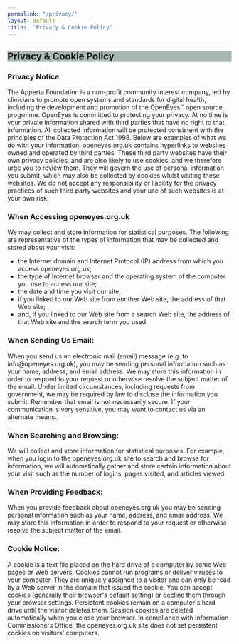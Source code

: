 ```yaml
---
permalink: "/privacy/"
layout: default
title:  "Privacy & Cookie Policy"
---
```


<section style="background-color:#a9b9b2" id="about">
      <div class="container text-center">
        <h2 class="mb-4">Privacy & Cookie Policy</h2>
       </div> 
</section>

<section id="privacy">
      <div class="container">
        <div class="row">
          <div class="col-lg-12">
		  
          
<h3>Privacy Notice</h3>

<p>The Apperta Foundation is a non-profit community interest company, led by clinicians to promote open systems and standards for digital health, including the development and promotion of the OpenEyes™ open source progrmme. OpenEyes is committed to protecting your privacy. At no time is your private information shared with third parties that have no right to that information. All collected information will be protected consistent with the principles of the Data Protection Act 1998. Below are examples of what we do with your information. openeyes.org.uk contains hyperlinks to websites owned and operated by third parties. These third party websites have their own privacy policies, and are also likely to use cookies, and we therefore urge you to review them. They will govern the use of personal information you submit, which may also be collected by cookies whilst visiting these websites. We do not accept any responsibility or liability for the privacy practices of such third party websites and your use of such websites is at your own risk.</p>  

<h3>When Accessing openeyes.org.uk</h3>    

<p>We may collect and store information for statistical purposes. The following are representative of the types of information that may be collected and stored about your visit:</p>
<ul>
<li>the Internet domain and Internet Protocol (IP) address from which you access openeyes.org.uk;</li>  
<li>the type of Internet browser and the operating system of the computer you use to access our site;</li>  
<li>the date and time you visit our site;</li>  
<li>if you linked to our Web site from another Web site, the address of that Web site;</li>  
<li>and, if you linked to our Web site from a search Web site, the address of that Web site and the search term you used.</li>  
</ul>

<h3>When Sending Us Email: </h3> 

<p>When you send us an electronic mail (email) message (e.g. to info@openeyes.org.uk), you may be sending personal information such as your name, address, and email address. We may store this information in order to respond to your request or otherwise resolve the subject matter of the email. Under limited circumstances, including requests from government, we may be required by law to disclose the information you submit. Remember that email is not necessarily secure. If your communication is very sensitive, you may want to contact us via an alternate means..</p>  

<h3>When Searching and Browsing: </h3> 

<p>We will collect and store information for statistical purposes. For example, when you login to the openeyes.org.uk site to search and browse for information, we will automatically gather and store certain information about your visit such as the number of logins, pages visited, and articles viewed.</p>  

<h3>When Providing Feedback:</h3>  

<p>When you provide feedback about openeyes.org.uk you may be sending personal information such as your name, address, and email address. We may store this information in order to respond to your request or otherwise resolve the subject matter of the email. </p> 

<h3>Cookie Notice:</h3>  

<p>A cookie is a text file placed on the hard drive of a computer by some Web pages or Web servers. Cookies cannot run programs or deliver viruses to your computer. They are uniquely assigned to a visitor and can only be read by a Web server in the domain that issued the cookie. You can accept cookies (generally their browser's default setting) or decline them through your browser settings. Persistent cookies remain on a computer's hard drive until the visitor deletes them. Session cookies are deleted automatically when you close your browser. In compliance with Information Commissioners Office, the openeyes.org.uk site does not set persistent cookies on visitors' computers. </p> 
		  </div>
		 </div>
		</div>
    </section>